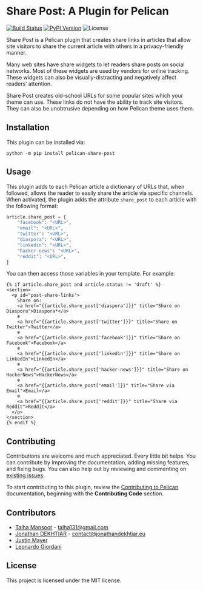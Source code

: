 # Share Post: A Plugin for Pelican

[![Build Status](https://img.shields.io/github/workflow/status/pelican-plugins/share-post/build)](https://github.com/pelican-plugins/share-post/actions)
[![PyPI Version](https://img.shields.io/pypi/v/pelican-share-post)](https://pypi.org/project/pelican-share-post/)
![License](https://img.shields.io/pypi/l/pelican-share-post?color=blue)

Share Post is a Pelican plugin that creates share links in articles that allow site visitors to share the current article with others in a privacy-friendly manner.

Many web sites have share widgets to let readers share posts on social networks. Most of these widgets are used by vendors for online tracking. These widgets can also be visually-distracting and negatively affect readers’ attention.

Share Post creates old-school URLs for some popular sites which your theme can use. These links do not have the ability to track site visitors. They can also be unobtrusive depending on how Pelican theme uses them.


Installation
------------

This plugin can be installed via:

    python -m pip install pelican-share-post

Usage
-----

This plugin adds to each Pelican article a dictionary of URLs that, when followed, allows the reader to easily share the article via specific channels. When activated, the plugin adds the attribute `share_post` to each article with the following format:

``` python
article.share_post = {
	"facebook": "<URL>",
	"email": "<URL>",
	"twitter": "<URL>",
	"diaspora": "<URL>",
	"linkedin": "<URL>",
	"hacker-news": "<URL>",
	"reddit": "<URL>",
}
```

You can then access those variables in your template. For example:

``` html+jinja
{% if article.share_post and article.status != 'draft' %}
<section>
  <p id="post-share-links">
    Share on:
    <a href="{{article.share_post['diaspora']}}" title="Share on Diaspora">Diaspora*</a>
    ❄
    <a href="{{article.share_post['twitter']}}" title="Share on Twitter">Twitter</a>
    ❄
    <a href="{{article.share_post['facebook']}}" title="Share on Facebook">Facebook</a>
    ❄
    <a href="{{article.share_post['linkedin']}}" title="Share on LinkedIn">LinkedIn</a>
    ❄
    <a href="{{article.share_post['hacker-news']}}" title="Share on HackerNews">HackerNews</a>
    ❄
    <a href="{{article.share_post['email']}}" title="Share via Email">Email</a>
    ❄
    <a href="{{article.share_post['reddit']}}" title="Share via Reddit">Reddit</a>
  </p>
</section>
{% endif %}
```

Contributing
------------

Contributions are welcome and much appreciated. Every little bit helps. You can contribute by improving the documentation, adding missing features, and fixing bugs. You can also help out by reviewing and commenting on [existing issues][].

To start contributing to this plugin, review the [Contributing to Pelican][] documentation, beginning with the **Contributing Code** section.

[existing issues]: https://github.com/pelican-plugins/share-post/issues
[Contributing to Pelican]: https://docs.getpelican.com/en/latest/contribute.html


Contributors
------------

* [Talha Mansoor](https://www.oncrashreboot.com) - talha131@gmail.com
* [Jonathan DEKHTIAR](https://github.com/DEKHTIARJonathan) - contact@jonathandekhtiar.eu
* [Justin Mayer](https://justinmayer.com)
* [Leonardo Giordani](https://www.thedigitalcatonline.com)


License
-------

This project is licensed under the MIT license.
